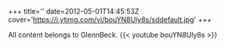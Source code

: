 +++
title=''
date=2012-05-01T14:45:53Z
cover='https://i.ytimg.com/vi/bouYN8Uly8s/sddefault.jpg'
+++

All content belongs to GlennBeck.
{{< youtube bouYN8Uly8s >}}
